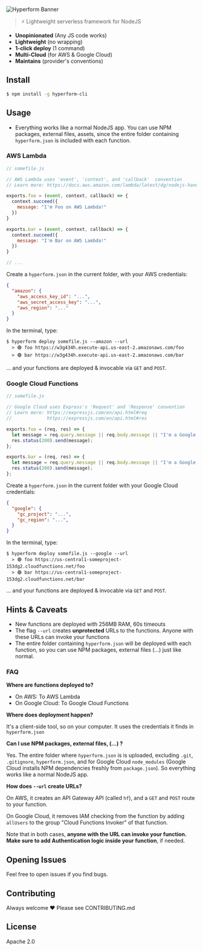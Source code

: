 

![Hyperform Banner](https://github.com/qngapparat/hyperform/blob/master/hyperform-banner.png)


> ⚡ Lightweight serverless framework for NodeJS

* **Unopinionated** (Any JS code works)
* **Lightweight** (no wrapping)
* **1-click deploy** (1 command)
* **Multi-Cloud** (for AWS & Google Cloud)
* **Maintains** (provider's conventions)


## Install

```sh
$ npm install -g hyperform-cli
```



## Usage


* Everything works like a normal NodeJS app. You can use NPM packages, external files, assets, since the entire folder containing `hyperform.json` is included with each function.

### AWS Lambda


```js
// somefile.js

// AWS Lambda uses 'event', 'context', and 'callback'  convention
// Learn more: https://docs.aws.amazon.com/lambda/latest/dg/nodejs-handler.html

exports.foo = (event, context, callback) => {
  context.succeed({
    message: "I'm Foo on AWS Lambda!"
  })
}

exports.bar = (event, context, callback) => {
  context.succeed({
    message: "I'm Bar on AWS Lambda!"
  })
}

// ... 
```

Create a `hyperform.json` in the current folder, with your AWS credentials:

```json 
{
  "amazon": {
    "aws_access_key_id": "...",
    "aws_secret_access_key": "...",
    "aws_region": "..."
  }
}
```

In the terminal, type:

``` 
$ hyperform deploy somefile.js --amazon --url
  > 🟢 foo https://w3g434h.execute-api.us-east-2.amazonaws.com/foo
  > 🟢 bar https://w3g434h.execute-api.us-east-2.amazonaws.com/bar

```

... and your functions are deployed & invocable via `GET` and `POST`.


### Google Cloud Functions


```js
// somefile.js

// Google Cloud uses Express's 'Request' and 'Response' convention
// Learn more: https://expressjs.com/en/api.html#req 
//             https://expressjs.com/en/api.html#res

exports.foo = (req, res) => {
  let message = req.query.message || req.body.message || "I'm a Google Cloud Function, Foo";
  res.status(200).send(message);
};

exports.bar = (req, res) => {
  let message = req.query.message || req.body.message || "I'm a Google Cloud Function, Bar";
  res.status(200).send(message);
};
```


Create a `hyperform.json` in the current folder with your Google Cloud credentials:

```json 
{
  "google": {
    "gc_project": "...",
    "gc_region": "...",
  }
}
```

In the terminal, type:

``` 
$ hyperform deploy somefile.js --google --url    
  > 🟢 foo https://us-central1-someproject-153dg2.cloudfunctions.net/foo 
  > 🟢 bar https://us-central1-someproject-153dg2.cloudfunctions.net/bar 

```

... and your functions are deployed & invocable via `GET` and `POST`.

## Hints & Caveats

* New functions are deployed with 256MB RAM, 60s timeouts 
* The flag `--url` creates **unprotected** URLs to the functions. Anyone with these URLs can invoke your functions
* The entire folder containing `hyperform.json` will be deployed with each function, so you can use NPM packages, external files (...) just like normal.



### FAQ

**Where are functions deployed to?**

* On AWS: To AWS Lambda
* On Google Cloud: To Google Cloud Functions

**Where does deployment happen?**

It's a client-side tool, so on your computer. It uses the credentials it finds in `hyperform.json`


**Can I use NPM packages, external files, (...) ?**

Yes. The entire folder where `hyperform.json` is is uploaded, excluding `.git`, `.gitignore`, `hyperform.json`, and for Google Cloud `node_modules` (Google Cloud installs NPM dependencies freshly from `package.json`). So everything works like a normal NodeJS app.

**How does `--url` create URLs?**

On AWS, it creates an API Gateway API (called `hf`), and a `GET` and `POST` route to your function. 

On Google Cloud, it removes IAM checking from the function by adding `allUsers` to the group "Cloud Functions Invoker" of that function.

Note that in both cases, **anyone with the URL can invoke your function. Make sure to add Authentication logic inside your function**, if needed. 



## Opening Issues

Feel free to open issues if you find bugs.

## Contributing

Always welcome ❤️ Please see CONTRIBUTING.md

## License

Apache 2.0
